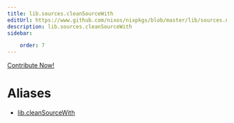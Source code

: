 ```yaml
---
title: lib.sources.cleanSourceWith
editUrl: https://www.github.com/nixos/nixpkgs/blob/master/lib/sources.nix#L76C5
description: lib.sources.cleanSourceWith
sidebar:

    order: 7
---
```


<a href="https://www.github.com/nixos/nixpkgs/blob/master/lib/sources.nix#L76C5">Contribute Now!</a>


# Aliases

- [lib.cleanSourceWith](/reference/libcleanSourceWith)


